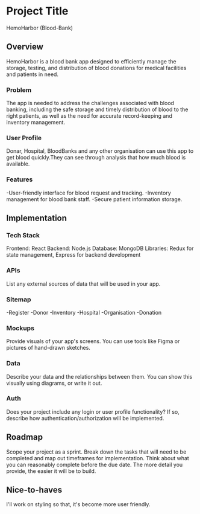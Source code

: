 # Project Title
HemoHarbor (Blood-Bank)
## Overview

HemoHarbor is a blood bank app designed to efficiently manage the storage, testing, and distribution of blood donations for medical facilities and patients in need.

### Problem

The app is needed to address the challenges associated with blood banking, including the safe storage and timely distribution of blood to the right patients, as well as the need for accurate record-keeping and inventory management.

### User Profile
Donar, Hospital, BloodBanks and any other organisation can use this app to get blood quickly.They can see through analysis that how much blood is available.

### Features

-User-friendly interface for blood request and tracking.
-Inventory management for blood bank staff.
-Secure patient information storage.

## Implementation

### Tech Stack

Frontend: React
Backend: Node.js
Database: MongoDB
Libraries: Redux for state management, Express for backend development

### APIs

List any external sources of data that will be used in your app.

### Sitemap

-Register
-Donor
-Inventory
-Hospital
-Organisation
-Donation

### Mockups

Provide visuals of your app's screens. You can use tools like Figma or pictures of hand-drawn sketches.

### Data

Describe your data and the relationships between them. You can show this visually using diagrams, or write it out. 


### Auth

Does your project include any login or user profile functionality? If so, describe how authentication/authorization will be implemented.

## Roadmap

Scope your project as a sprint. Break down the tasks that will need to be completed and map out timeframes for implementation. Think about what you can reasonably complete before the due date. The more detail you provide, the easier it will be to build.

## Nice-to-haves

I'll work on styling so that, it's become more user friendly.
